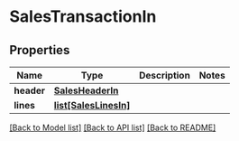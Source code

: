 # SalesTransactionIn

## Properties
Name | Type | Description | Notes
------------ | ------------- | ------------- | -------------
**header** | [**SalesHeaderIn**](SalesHeaderIn.md) |  | 
**lines** | [**list[SalesLinesIn]**](SalesLinesIn.md) |  | 

[[Back to Model list]](../README.md#documentation-for-models) [[Back to API list]](../README.md#documentation-for-api-endpoints) [[Back to README]](../README.md)


